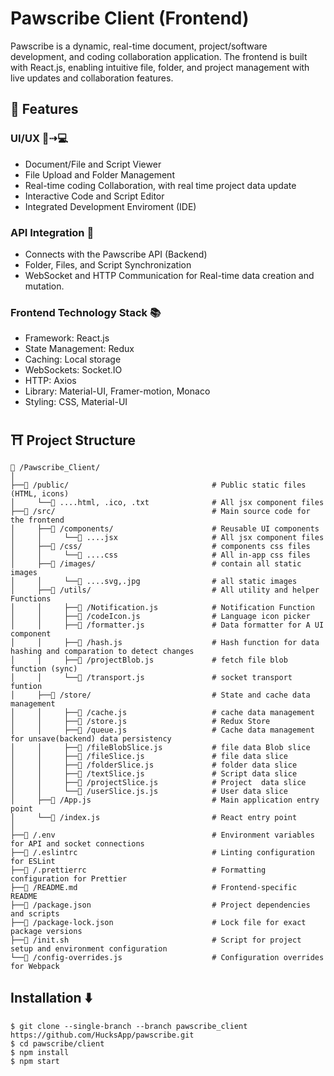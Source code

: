 # Pawscribe Client (Frontend)
Pawscribe is a dynamic, real-time document, project/software development, and coding collaboration application. The frontend is built with React.js, enabling intuitive file, folder, and project management with live updates and collaboration features.
## 🧰 Features
### UI/UX 📱⇢💻
* Document/File and Script Viewer
* File Upload and Folder Management
* Real-time coding Collaboration, with real time project data update
* Interactive Code and Script Editor
* Integrated Development Enviroment (IDE)
### API Integration 🚀
- Connects with the Pawscribe API (Backend)
- Folder, Files, and Script Synchronization
- WebSocket and HTTP Communication for Real-time data creation and mutation.
### Frontend Technology Stack 📚
* Framework: React.js
* State Management: Redux
* Caching: Local storage
* WebSockets: Socket.IO
* HTTP: Axios
* Library: Material-UI, Framer-motion, Monaco
* Styling: CSS, Material-UI
## ⛩ Project Structure
```
📁 /Pawscribe_Client/
│
├──📁 /public/                                # Public static files (HTML, icons)
│     └──📄 ....html, .ico, .txt              # All jsx component files
├──📁 /src/                                   # Main source code for the frontend
│     ├──📁 /components/                      # Reusable UI components 
│     │     └──📄 ....jsx                     # All jsx component files
│     ├──📁 /css/                             # components css files
│     │     └──📄 ....css                     # All in-app css files
│     ├──📁 /images/                          # contain all static images
│     │     └──📄 ....svg,.jpg                # all static images
│     ├──📁 /utils/                           # All utility and helper Functions
│     │     ├──📄 /Notification.js            # Notification Function
│     │     ├──📄 /codeIcon.js                # Language icon picker
│     │     ├──📄 /formatter.js               # Data formatter for A UI component
│     │     ├──📄 /hash.js                    # Hash function for data hashing and comparation to detect changes
│     │     ├──📄 /projectBlob.js             # fetch file blob function (sync)
│     │     └──📄 /transport.js               # socket transport funtion
│     ├──📁 /store/                           # State and cache data management
│     │     ├──📄 /cache.js                   # cache data management
│     │     ├──📄 /store.js                   # Redux Store
│     │     ├──📄 /queue.js                   # Cache data management for unsave(backend) data persistency
│     │     ├──📄 /fileBlobSlice.js           # file data Blob slice
│     │     ├──📄 /fileSlice.js               # file data slice
│     │     ├──📄 /folderSlice.js             # folder data slice
│     │     ├──📄 /textSlice.js               # Script data slice
│     │     ├──📄 /projectSlice.js            # Project  data slice
│     │     └──📄 /userSlice.js.js            # User data slice
│     ├──📄 /App.js                           # Main application entry point
│     └──📄 /index.js                         # React entry point
│
├──📄 /.env                                   # Environment variables for API and socket connections
├──📄 /.eslintrc                              # Linting configuration for ESLint
├──📄 /.prettierrc                            # Formatting configuration for Prettier
├──📄 /README.md                              # Frontend-specific README
├──📄 /package.json                           # Project dependencies and scripts
├──📄 /package-lock.json                      # Lock file for exact package versions
├──📄 /init.sh                                # Script for project setup and environment configuration
└──📄 /config-overrides.js                    # Configuration overrides for Webpack

```

## Installation ⬇️
```
$ git clone --single-branch --branch pawscribe_client https://github.com/HucksApp/pawscribe.git
$ cd pawscribe/client
$ npm install
$ npm start

```
